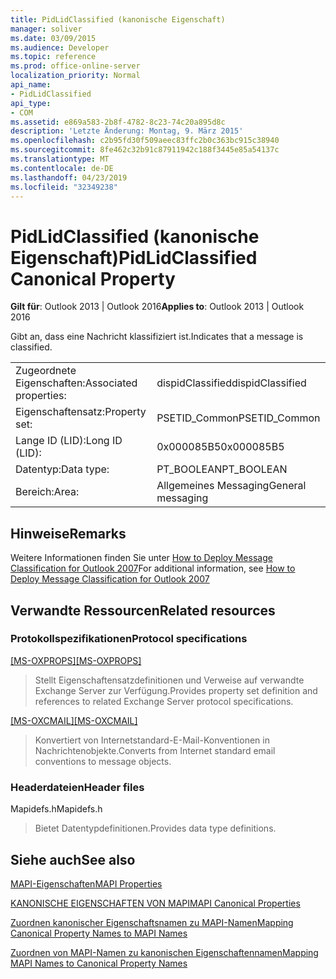 ```yaml
---
title: PidLidClassified (kanonische Eigenschaft)
manager: soliver
ms.date: 03/09/2015
ms.audience: Developer
ms.topic: reference
ms.prod: office-online-server
localization_priority: Normal
api_name:
- PidLidClassified
api_type:
- COM
ms.assetid: e869a583-2b8f-4782-8c23-74c20a895d8c
description: 'Letzte Änderung: Montag, 9. März 2015'
ms.openlocfilehash: c2b95fd30f509aeec83ffc2b0c363bc915c38940
ms.sourcegitcommit: 8fe462c32b91c87911942c188f3445e85a54137c
ms.translationtype: MT
ms.contentlocale: de-DE
ms.lasthandoff: 04/23/2019
ms.locfileid: "32349238"
---
```

# <a name="pidlidclassified-canonical-property"></a><span data-ttu-id="9bd4a-103">PidLidClassified (kanonische Eigenschaft)</span><span class="sxs-lookup"><span data-stu-id="9bd4a-103">PidLidClassified Canonical Property</span></span>

  
  
<span data-ttu-id="9bd4a-104">**Gilt für**: Outlook 2013 | Outlook 2016</span><span class="sxs-lookup"><span data-stu-id="9bd4a-104">**Applies to**: Outlook 2013 | Outlook 2016</span></span> 
  
<span data-ttu-id="9bd4a-105">Gibt an, dass eine Nachricht klassifiziert ist.</span><span class="sxs-lookup"><span data-stu-id="9bd4a-105">Indicates that a message is classified.</span></span>
  
|||
|:-----|:-----|
|<span data-ttu-id="9bd4a-106">Zugeordnete Eigenschaften:</span><span class="sxs-lookup"><span data-stu-id="9bd4a-106">Associated properties:</span></span>  <br/> |<span data-ttu-id="9bd4a-107">dispidClassified</span><span class="sxs-lookup"><span data-stu-id="9bd4a-107">dispidClassified</span></span>  <br/> |
|<span data-ttu-id="9bd4a-108">Eigenschaftensatz:</span><span class="sxs-lookup"><span data-stu-id="9bd4a-108">Property set:</span></span>  <br/> |<span data-ttu-id="9bd4a-109">PSETID_Common</span><span class="sxs-lookup"><span data-stu-id="9bd4a-109">PSETID_Common</span></span>  <br/> |
|<span data-ttu-id="9bd4a-110">Lange ID (LID):</span><span class="sxs-lookup"><span data-stu-id="9bd4a-110">Long ID (LID):</span></span>  <br/> |<span data-ttu-id="9bd4a-111">0x000085B5</span><span class="sxs-lookup"><span data-stu-id="9bd4a-111">0x000085B5</span></span>  <br/> |
|<span data-ttu-id="9bd4a-112">Datentyp:</span><span class="sxs-lookup"><span data-stu-id="9bd4a-112">Data type:</span></span>  <br/> |<span data-ttu-id="9bd4a-113">PT_BOOLEAN</span><span class="sxs-lookup"><span data-stu-id="9bd4a-113">PT_BOOLEAN</span></span>  <br/> |
|<span data-ttu-id="9bd4a-114">Bereich:</span><span class="sxs-lookup"><span data-stu-id="9bd4a-114">Area:</span></span>  <br/> |<span data-ttu-id="9bd4a-115">Allgemeines Messaging</span><span class="sxs-lookup"><span data-stu-id="9bd4a-115">General messaging</span></span>  <br/> |
   
## <a name="remarks"></a><span data-ttu-id="9bd4a-116">Hinweise</span><span class="sxs-lookup"><span data-stu-id="9bd4a-116">Remarks</span></span>

<span data-ttu-id="9bd4a-117">Weitere Informationen finden Sie unter [How to Deploy Message Classification for Outlook 2007](https://msdn.microsoft.com/library/5a220424-edd5-4a21-b7fd-8106c23c3b39.aspx)</span><span class="sxs-lookup"><span data-stu-id="9bd4a-117">For additional information, see [How to Deploy Message Classification for Outlook 2007](https://msdn.microsoft.com/library/5a220424-edd5-4a21-b7fd-8106c23c3b39.aspx)</span></span>
  
## <a name="related-resources"></a><span data-ttu-id="9bd4a-118">Verwandte Ressourcen</span><span class="sxs-lookup"><span data-stu-id="9bd4a-118">Related resources</span></span>

### <a name="protocol-specifications"></a><span data-ttu-id="9bd4a-119">Protokollspezifikationen</span><span class="sxs-lookup"><span data-stu-id="9bd4a-119">Protocol specifications</span></span>

<span data-ttu-id="9bd4a-120">[[MS-OXPROPS]](https://msdn.microsoft.com/library/f6ab1613-aefe-447d-a49c-18217230b148%28Office.15%29.aspx)</span><span class="sxs-lookup"><span data-stu-id="9bd4a-120">[[MS-OXPROPS]](https://msdn.microsoft.com/library/f6ab1613-aefe-447d-a49c-18217230b148%28Office.15%29.aspx)</span></span>
  
> <span data-ttu-id="9bd4a-121">Stellt Eigenschaftensatzdefinitionen und Verweise auf verwandte Exchange Server zur Verfügung.</span><span class="sxs-lookup"><span data-stu-id="9bd4a-121">Provides property set definition and references to related Exchange Server protocol specifications.</span></span>
    
<span data-ttu-id="9bd4a-122">[[MS-OXCMAIL]](https://msdn.microsoft.com/library/b60d48db-183f-4bf5-a908-f584e62cb2d4%28Office.15%29.aspx)</span><span class="sxs-lookup"><span data-stu-id="9bd4a-122">[[MS-OXCMAIL]](https://msdn.microsoft.com/library/b60d48db-183f-4bf5-a908-f584e62cb2d4%28Office.15%29.aspx)</span></span>
  
> <span data-ttu-id="9bd4a-123">Konvertiert von Internetstandard-E-Mail-Konventionen in Nachrichtenobjekte.</span><span class="sxs-lookup"><span data-stu-id="9bd4a-123">Converts from Internet standard email conventions to message objects.</span></span>
    
### <a name="header-files"></a><span data-ttu-id="9bd4a-124">Headerdateien</span><span class="sxs-lookup"><span data-stu-id="9bd4a-124">Header files</span></span>

<span data-ttu-id="9bd4a-125">Mapidefs.h</span><span class="sxs-lookup"><span data-stu-id="9bd4a-125">Mapidefs.h</span></span>
  
> <span data-ttu-id="9bd4a-126">Bietet Datentypdefinitionen.</span><span class="sxs-lookup"><span data-stu-id="9bd4a-126">Provides data type definitions.</span></span>
    
## <a name="see-also"></a><span data-ttu-id="9bd4a-127">Siehe auch</span><span class="sxs-lookup"><span data-stu-id="9bd4a-127">See also</span></span>



[<span data-ttu-id="9bd4a-128">MAPI-Eigenschaften</span><span class="sxs-lookup"><span data-stu-id="9bd4a-128">MAPI Properties</span></span>](mapi-properties.md)
  
[<span data-ttu-id="9bd4a-129">KANONISCHE EIGENSCHAFTEN VON MAPI</span><span class="sxs-lookup"><span data-stu-id="9bd4a-129">MAPI Canonical Properties</span></span>](mapi-canonical-properties.md)
  
[<span data-ttu-id="9bd4a-130">Zuordnen kanonischer Eigenschaftsnamen zu MAPI-Namen</span><span class="sxs-lookup"><span data-stu-id="9bd4a-130">Mapping Canonical Property Names to MAPI Names</span></span>](mapping-canonical-property-names-to-mapi-names.md)
  
[<span data-ttu-id="9bd4a-131">Zuordnen von MAPI-Namen zu kanonischen Eigenschaftennamen</span><span class="sxs-lookup"><span data-stu-id="9bd4a-131">Mapping MAPI Names to Canonical Property Names</span></span>](mapping-mapi-names-to-canonical-property-names.md)

